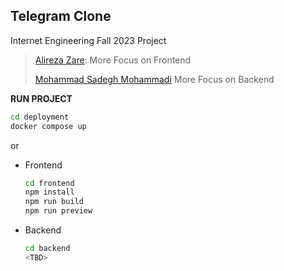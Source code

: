## Telegram Clone
Internet Engineering Fall 2023 Project

> [Alireza Zare](https://github.com/azare242):
>More Focus on Frontend
> 
> [Mohammad Sadegh Mohammadi](https://github.com/sadegh-msm)
> More Focus on Backend





**RUN PROJECT**
```bash
cd deployment
docker compose up
```

or

 - Frontend

	```bash
	cd frontend
	npm install
	npm run build
	npm run preview
	```
- Backend
	```bash
	cd backend
	<TBD>
	```